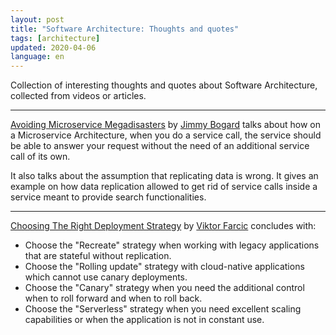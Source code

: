 ```yaml
---
layout: post
title: "Software Architecture: Thoughts and quotes"
tags: [architecture]
updated: 2020-04-06
language: en
---
```


<p class="lead">
  Collection of interesting thoughts and quotes about Software Architecture, collected from videos or articles.
</p>

<hr />

[Avoiding Microservice Megadisasters](https://www.youtube.com/watch?v=gfh-VCTwMw8) by [Jimmy Bogard](https://jimmybogard.com)
talks about how on a Microservice Architecture, when you do a service call, the service should be able to answer your request
without the need of an additional service call of its own.

It also talks about the assumption that replicating data is wrong. It gives an example on how data replication allowed to get
rid of service calls inside a service meant to provide search functionalities.

<hr class="small" />

[Choosing The Right Deployment Strategy](https://fosdem.org/2020/schedule/event/choosing_the_right_deployment_strategy) by
[Viktor Farcic](https://technologyconversations.com) concludes with:

  * Choose the "Recreate" strategy when working with legacy applications that are stateful without replication.
  * Choose the "Rolling update" strategy with cloud-native applications which cannot use canary deployments.
  * Choose the "Canary" strategy when you need the additional control when to roll forward and when to roll back.
  * Choose the "Serverless" strategy when you need excellent scaling capabilities or when the application is not in constant use.